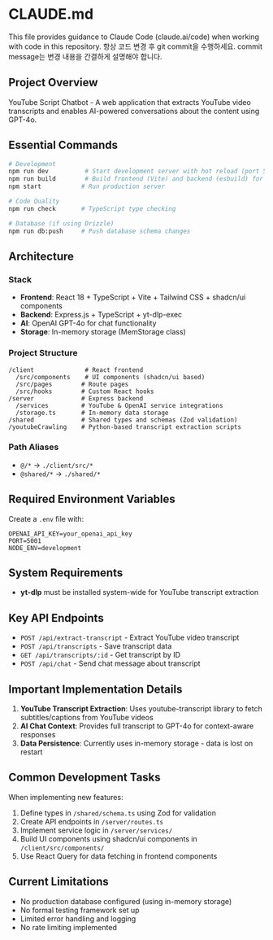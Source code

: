 # CLAUDE.md

This file provides guidance to Claude Code (claude.ai/code) when working with code in this repository.
항상 코드 변경 후 git commit을 수행하세요.
commit message는 변경 내용을 간결하게 설명해야 합니다.

## Project Overview

YouTube Script Chatbot - A web application that extracts YouTube video transcripts and enables AI-powered conversations about the content using GPT-4o.

## Essential Commands

```bash
# Development
npm run dev          # Start development server with hot reload (port 5001)
npm run build        # Build frontend (Vite) and backend (esbuild) for production
npm start           # Run production server

# Code Quality
npm run check       # TypeScript type checking

# Database (if using Drizzle)
npm run db:push     # Push database schema changes
```

## Architecture

### Stack

- **Frontend**: React 18 + TypeScript + Vite + Tailwind CSS + shadcn/ui components
- **Backend**: Express.js + TypeScript + yt-dlp-exec
- **AI**: OpenAI GPT-4o for chat functionality
- **Storage**: In-memory storage (MemStorage class)

### Project Structure

```
/client              # React frontend
  /src/components    # UI components (shadcn/ui based)
  /src/pages        # Route pages
  /src/hooks        # Custom React hooks
/server             # Express backend
  /services         # YouTube & OpenAI service integrations
  /storage.ts       # In-memory data storage
/shared             # Shared types and schemas (Zod validation)
/youtubeCrawling    # Python-based transcript extraction scripts
```

### Path Aliases

- `@/*` → `./client/src/*`
- `@shared/*` → `./shared/*`

## Required Environment Variables

Create a `.env` file with:

```
OPENAI_API_KEY=your_openai_api_key
PORT=5001
NODE_ENV=development
```

## System Requirements

- **yt-dlp** must be installed system-wide for YouTube transcript extraction

## Key API Endpoints

- `POST /api/extract-transcript` - Extract YouTube video transcript
- `POST /api/transcripts` - Save transcript data
- `GET /api/transcripts/:id` - Get transcript by ID
- `POST /api/chat` - Send chat message about transcript

## Important Implementation Details

1. **YouTube Transcript Extraction**: Uses youtube-transcript library to fetch subtitles/captions from YouTube videos
2. **AI Chat Context**: Provides full transcript to GPT-4o for context-aware responses
3. **Data Persistence**: Currently uses in-memory storage - data is lost on restart

## Common Development Tasks

When implementing new features:

1. Define types in `/shared/schema.ts` using Zod for validation
2. Create API endpoints in `/server/routes.ts`
3. Implement service logic in `/server/services/`
4. Build UI components using shadcn/ui components in `/client/src/components/`
5. Use React Query for data fetching in frontend components

## Current Limitations

- No production database configured (using in-memory storage)
- No formal testing framework set up
- Limited error handling and logging
- No rate limiting implemented
